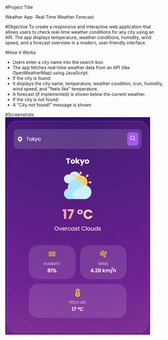 #Project Title

Weather App- Real Time Weather Forecast

#Objective
To create a responsive and interactive web application that allows users to check real-time weather conditions for any city using an API. The app displays temperature, weather conditions, humidity, wind speed, and a forecast overview in a modern, user-friendly interface.

#How It Works
- Users enter a city name into the search box.
- The app fetches real-time weather data from an API (like OpenWeatherMap) using JavaScript.
- If the city is found:
- It displays the city name, temperature, weather condition, icon, humidity, wind speed, and "feels like" temperature.
- A forecast (if implemented) is shown below the current weather.
- If the city is not found:
- A "City not found!" message is shown

#Screenshots
![alt text](image.png)
